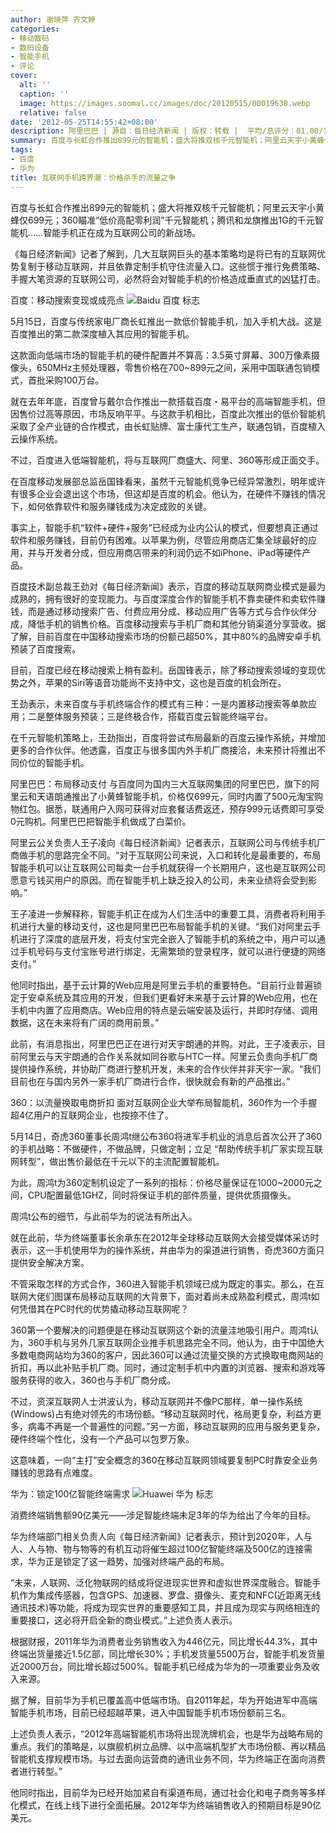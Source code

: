 ```yaml
---
author: 谢晓萍 齐文婷
categories:
- 移动数码
- 数码设备
- 智能手机
- 评论
cover:
  alt: ''
  caption: ''
  image: https://images.soomal.cc/images/doc/20120515/00019638.webp
  relative: false
date: '2012-05-25T14:55:42+08:00'
description: 阿里巴巴 | 源自：每日经济新闻 | 版权：转载 |  平均/总评分：01.00/1
summary: 百度与长虹合作推出899元的智能机；盛大将推双核千元智能机；阿里云天宇小黄蜂仅699元；360瞄准“低价高配零利润”千元智能机；腾讯和龙旗推出1G的千元智能机……智能手机正在成为互联网公司的新战场。几大互联网巨头的基本策略均是将已有的互联网优势复制于移动互联网，并且依靠定制手机守住流量入口。
tags:
- 百度
- 华为
title: 互联网手机跨界潮：价格杀手的流量之争
---
```


百度与长虹合作推出899元的智能机；盛大将推双核千元智能机；阿里云天宇小黄蜂仅699元；360瞄准“低价高配零利润”千元智能机；腾讯和龙旗推出1G的千元智能机……智能手机正在成为互联网公司的新战场。

《每日经济新闻》记者了解到，几大互联网巨头的基本策略均是将已有的互联网优势复制于移动互联网，并且依靠定制手机守住流量入口。这些惯于推行免费策略、手握大笔资源的互联网公司，必然将会对智能手机的价格造成垂直式的凶猛打击。

百度：移动搜索变现或成亮点
![Baidu 百度 标志](https://images.soomal.cc/images/doc/20110406/00010033.webp)




5月15日，百度与传统家电厂商长虹推出一款低价智能手机，加入手机大战。这是百度推出的第二款深度植入其应用的智能手机。

这款面向低端市场的智能手机的硬件配置并不算高：3.5英寸屏幕、300万像素摄像头，650MHz主频处理器，零售价格在700~899元之间，采用中国联通包销模式，首批采购100万台。

就在去年年底，百度曾与戴尔合作推出一款搭载百度・易平台的高端智能手机，但因售价过高等原因，市场反响平平。与这款手机相比，百度此次推出的低价智能机采取了全产业链的合作模式，由长虹贴牌、富士康代工生产，联通包销，百度植入云操作系统。

不过，百度进入低端智能机，将与互联网厂商盛大、阿里、360等形成正面交手。

在百度移动发展部总监岳国锋看来，虽然千元智能机竞争已经异常激烈，明年或许有很多企业会退出这个市场，但这却是百度的机会。他认为，在硬件不赚钱的情况下，如何依靠软件和服务赚钱成为决定成败的关键。

事实上，智能手机“软件+硬件+服务”已经成为业内公认的模式，但要想真正通过软件和服务赚钱，目前仍有困难。以苹果为例，尽管应用商店汇集全球最好的应用，并与开发者分成，但应用商店带来的利润仍远不如iPhone、iPad等硬件产品。

百度技术副总裁王劲对《每日经济新闻》表示，百度的移动互联网商业模式是最为成熟的，拥有很好的变现能力。与百度深度合作的智能手机不靠卖硬件和卖软件赚钱，而是通过移动搜索广告、付费应用分成、移动应用广告等方式与合作伙伴分成，降低手机的销售价格。百度移动搜索与手机厂商和其他分销渠道分享营收。据了解，目前百度在中国移动搜索市场的份额已超50%，其中80%的品牌安卓手机预装了百度搜索。

目前，百度已经在移动搜索上稍有盈利。岳国锋表示，除了移动搜索领域的变现优势之外，苹果的Siri等语音功能尚不支持中文，这也是百度的机会所在。

王劲表示，未来百度与手机终端合作的模式有三种：一是内置移动搜索等单款应用；二是整体服务预装；三是终极合作，搭载百度云智能终端平台。

在千元智能机策略上，王劲指出，百度将尝试布局最新的百度云操作系统，并增加更多的合作伙伴。他透露，百度正与很多国内外手机厂商接洽，未来预计将推出不同价位的智能手机。

阿里巴巴：布局移动支付
与百度同为国内三大互联网集团的阿里巴巴，旗下的阿里云和天语朗通推出了小黄蜂智能手机，价格仅699元，同时内置了500元淘宝购物红包。据悉，联通用户入网可获得对应套餐话费返还，预存999元话费即可享受0元购机。阿里巴巴把智能手机做成了白菜价。

阿里云公关负责人王子凌向《每日经济新闻》记者表示，互联网公司与传统手机厂商做手机的思路完全不同。“对于互联网公司来说，入口和转化是最重要的，布局智能手机可以让互联网公司每卖一台手机就获得一个长期用户，这也是互联网公司愿意亏钱买用户的原因。而在智能手机上缺乏投入的公司，未来业绩将会受到影响。”

王子凌进一步解释称，智能手机正在成为人们生活中的重要工具，消费者将利用手机进行大量的移动支付，这也是阿里巴巴布局智能手机的关键。“我们对阿里云手机进行了深度的底层开发，将支付宝完全嵌入了智能手机的系统之中，用户可以通过手机号码与支付宝账号进行绑定，无需繁琐的登录程序，就可以进行便捷的网络支付。”

他同时指出，基于云计算的Web应用是阿里云手机的重要特色。“目前行业普遍锁定于安卓系统及其应用的开发，但我们更看好未来基于云计算的Web应用，也在手机中内置了应用商店。Web应用的特点是云端安装及运行，并即时存储、调用数据，这在未来将有广阔的商用前景。”

此前，有消息指出，阿里巴巴正在进行对天宇朗通的并购。对此，王子凌表示，目前阿里云与天宇朗通的合作关系就如同谷歌与HTC一样。阿里云负责向手机厂商提供操作系统，并协助厂商进行整机开发，未来的合作伙伴并非天宇一家。“我们目前也在与国内另外一家手机厂商进行合作，很快就会有新的产品推出。”

360：以流量换取电商折扣
面对互联网企业大举布局智能机，360作为一个手握超4亿用户的互联网企业，也按捺不住了。

5月14日，奇虎360董事长周鸿t继公布360将进军手机业的消息后首次公开了360的手机战略：不做硬件，不做品牌，只做定制；立足 “帮助传统手机厂家实现互联网转型”，做出售价最低在千元以下的主流配置智能机。

为此，周鸿t为360定制机设定了一系列的指标：价格尽量保证在1000~2000元之间，CPU配置最低1GHZ，同时将保证手机的部件质量，提供优质摄像头。

周鸿t公布的细节，与此前华为的说法有所出入。

就在此前，华为终端董事长余承东在2012年全球移动互联网大会接受媒体采访时表示，这一手机使用华为的操作系统，并由华为的渠道进行销售，奇虎360方面只提供安全解决方案。

不管采取怎样的方式合作，360进入智能手机领域已成为既定的事实。那么，在互联网大佬们图谋布局移动互联网的大背景下，面对着尚未成熟盈利模式，周鸿t如何凭借其在PC时代的优势撬动移动互联网呢？

360第一个要解决的问题便是在移动互联网这个新的流量洼地吸引用户。周鸿t认为，360手机与另外几家互联网企业推手机思路完全不同。他认为，由于中国绝大多数电商网站均为360的客户，因此360可以通过流量交换的方式换取电商网站的折扣，再以此补贴手机厂商。同时，通过定制手机中内置的浏览器、搜索和游戏等服务获得的收入，360也与手机厂商分成。

不过，资深互联网人士洪波认为，移动互联网并不像PC那样，单一操作系统(Windows)占有绝对领先的市场份额。“移动互联网时代，格局更复杂，利益方更多，病毒不再是一个普遍性的问题。”另一方面，移动互联网的应用与服务更复杂，硬件终端个性化，没有一个产品可以包罗万象。

这意味着，一向“主打”安全概念的360在移动互联网领域要复制PC时靠安全业务赚钱的思路有点难度。

华为：锁定100亿智能终端需求
![Huawei 华为 标志](https://images.soomal.cc/images/doc/20110806/00012571.webp)




消费终端销售额90亿美元――涉足智能终端未足3年的华为给出了今年的目标。

华为终端部门相关负责人向《每日经济新闻》记者表示，预计到2020年，人与人、人与物、物与物等的有机互动将催生超过100亿智能终端及500亿的连接需求，华为正是锁定了这一趋势，加强对终端产品的布局。

“未来，人联网、泛化物联网的结成将促进现实世界和虚拟世界深度融合。智能手机作为集成传感器，包含GPS、加速器、罗盘、摄像头、麦克和NFC(近距离无线通讯技术)等功能，将成为现实世界的重要感知工具，并且成为现实与网络相连的重要接口，这必将开启全新的商业模式。”上述负责人表示。

根据财报，2011年华为消费者业务销售收入为446亿元，同比增长44.3%，其中终端出货量接近1.5亿部，同比增长30%；手机发货量5500万台，智能手机发货量近2000万台，同比增长超过500%。智能手机已经成为华为的一项重要业务及收入来源。

据了解，目前华为手机已覆盖高中低端市场。自2011年起，华为开始进军中高端智能手机市场，目前已经超越苹果，进入中国智能手机市场份额前三名。

上述负责人表示，“2012年高端智能机市场将出现洗牌机会，也是华为战略布局的重点。我们的策略是，以旗舰机树立品牌、以中高端机型扩大市场份额、再以精品智能机支撑规模市场。与过去面向运营商的通讯业务不同，华为终端正在面向消费者进行转型。”

他同时指出，目前华为已经开始加紧自有渠道布局，通过社会化和电子商务等多样化模式，在线上线下进行全面拓展。2012年华为终端销售收入的预期目标是90亿美元。